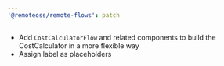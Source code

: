 ```yaml
---
'@remoteoss/remote-flows': patch
---
```


- Add `CostCalculatorFlow` and related components to build the CostCalculator in a more flexible way
- Assign label as placeholders
